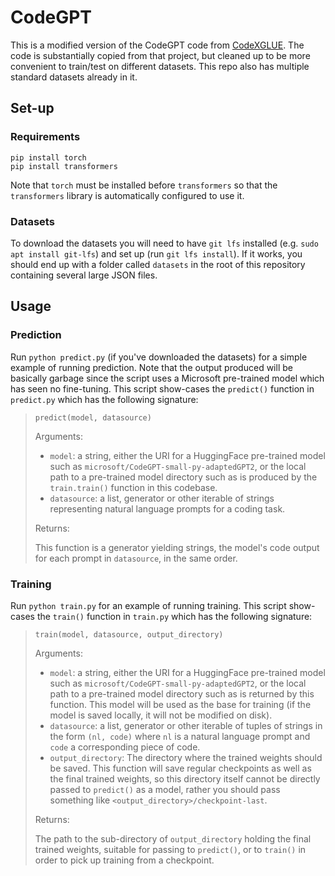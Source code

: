 # CodeGPT

This is a modified version of the CodeGPT code from [CodeXGLUE](https://github.com/microsoft/CodeXGLUE). The code is substantially copied from that project, but cleaned up to be more convenient to train/test on different datasets. This repo also has multiple standard datasets already in it.

## Set-up

### Requirements
```
pip install torch
pip install transformers
```

Note that `torch` must be installed before `transformers` so that the `transformers` library is automatically configured to use it.

### Datasets
To download the datasets you will need to have `git lfs` installed (e.g. `sudo apt install git-lfs`) and set up (run `git lfs install`). If it works, you should end up with a folder called `datasets` in the root of this repository containing several large JSON files.

## Usage

### Prediction
Run `python predict.py` (if you've downloaded the datasets) for a simple example of running prediction. Note that the output produced will be basically garbage since the script uses a Microsoft pre-trained model which has seen no fine-tuning. This script show-cases the `predict()` function in `predict.py` which has the following signature:

 > `predict(model, datasource)`
 >
 > Arguments:
 > - `model`: a string, either the URI for a HuggingFace pre-trained model such as `microsoft/CodeGPT-small-py-adaptedGPT2`, or the local path to a pre-trained model directory such as is produced by the `train.train()` function in this codebase.
 > - `datasource`: a list, generator or other iterable of strings representing natural language prompts for a coding task.
 >
 > Returns:
 >
 > This function is a generator yielding strings, the model's code output for each prompt in `datasource`, in the same order.

 ### Training

 Run `python train.py` for an example of running training. This script show-cases the `train()` function in `train.py` which has the following signature:

 > `train(model, datasource, output_directory)`
 >
 > Arguments:
 > - `model`: a string, either the URI for a HuggingFace pre-trained model such as `microsoft/CodeGPT-small-py-adaptedGPT2`, or the local path to a pre-trained model directory such as is returned by this function. This model will be used as the base for training (if the model is saved locally, it will not be modified on disk).
 > - `datasource`: a list, generator or other iterable of tuples of strings in the form `(nl, code)` where `nl` is a natural language prompt and `code` a corresponding piece of code.
 > - `output_directory`: The directory where the trained weights should be saved. This function will save regular checkpoints as well as the final trained weights, so this directory itself cannot be directly passed to `predict()` as a model, rather you should pass something like `<output_directory>/checkpoint-last`.
 >
 > Returns:
 >
 > The path to the sub-directory of `output_directory` holding the final trained weights, suitable for passing to `predict()`, or to `train()` in order to pick up training from a checkpoint.